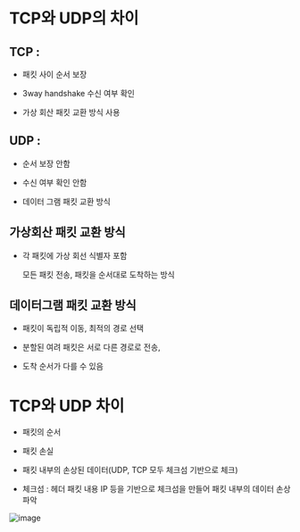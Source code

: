 # TCP와 UDP의 차이

## TCP :

- 패킷 사이 순서 보장

- 3way handshake 수신 여부 확인

- 가상 회산 패킷 교환 방식 사용

## UDP :

- 순서 보장 안함

- 수신 여부 확인 안함

- 데이터 그램 패킷 교환 방식

## 가상회산 패킷 교환 방식

- 각 패킷에 가상 회선 식별자 포함

  모든 패킷 전송, 패킷을 순서대로 도착하는 방식

## 데이터그램 패킷 교환 방식

- 패킷이 독립적 이동, 최적의 경로 선택

- 분할된 여려 패킷은 서로 다른 경로로 전송,

- 도착 순서가 다를 수 있음

# TCP와 UDP 차이

- 패킷의 순서

- 패킷 손실

- 패킷 내부의 손상된 데이터(UDP, TCP 모두 체크섬 기반으로 체크)

- 체크섬 : 헤더 패킷 내용 IP 등을 기반으로 체크섬을 만들어 패킷 내부의 데이터 손상 파악

![image](https://user-images.githubusercontent.com/60064392/193546278-9f497302-918e-4591-a4e9-e6d6da01fa82.png)

